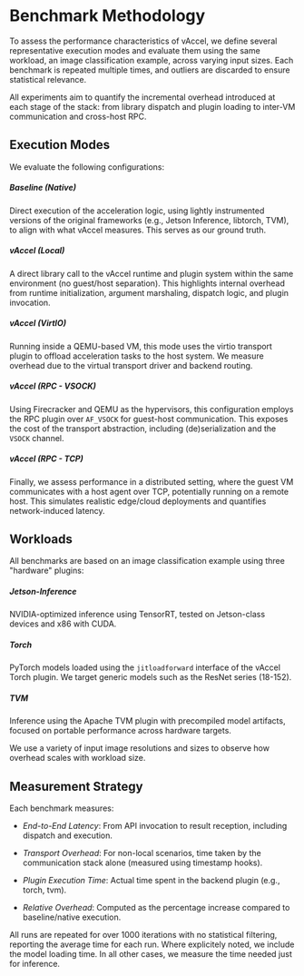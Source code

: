 # Benchmark Methodology

To assess the performance characteristics of vAccel, we define several
representative execution modes and evaluate them using the same workload, an
image classification example, across varying input sizes. Each benchmark is
repeated multiple times, and outliers are discarded to ensure statistical
relevance.

All experiments aim to quantify the incremental overhead introduced at each
stage of the stack: from library dispatch and plugin loading to inter-VM
communication and cross-host RPC.

## Execution Modes

We evaluate the following configurations:

##### Baseline (Native)
Direct execution of the acceleration logic, using lightly instrumented versions
of the original frameworks (e.g., Jetson Inference, libtorch, TVM), to align
with what vAccel measures. This serves as our ground truth.

##### vAccel (Local)
A direct library call to the vAccel runtime and plugin system within the same
environment (no guest/host separation). This highlights internal overhead from
runtime initialization, argument marshaling, dispatch logic, and plugin
invocation.

##### vAccel (VirtIO)
Running inside a QEMU-based VM, this mode uses the virtio transport plugin to
offload acceleration tasks to the host system. We measure overhead due to the
virtual transport driver and backend routing.

##### vAccel (RPC - VSOCK)
Using Firecracker and QEMU as the hypervisors, this configuration employs the
RPC plugin over `AF_VSOCK` for guest-host communication. This exposes the cost of
the transport abstraction, including (de)serialization and the `VSOCK` channel.

##### vAccel (RPC - TCP)
Finally, we assess performance in a distributed setting, where the guest VM
communicates with a host agent over TCP, potentially running on a remote host.
This simulates realistic edge/cloud deployments and quantifies network-induced
latency.

## Workloads
All benchmarks are based on an image classification example using three
"hardware" plugins:

##### Jetson-Inference
NVIDIA-optimized inference using TensorRT, tested on Jetson-class devices and
x86 with CUDA.

##### Torch
PyTorch models loaded using the `jitloadforward` interface of the vAccel Torch
plugin. We target generic models such as the ResNet series (18-152).

##### TVM
Inference using the Apache TVM plugin with precompiled model artifacts, focused
on portable performance across hardware targets.

We use a variety of input image resolutions and sizes to observe how overhead
scales with workload size.

## Measurement Strategy

Each benchmark measures:

- *End-to-End Latency*: From API invocation to result reception, including
  dispatch and execution.

- *Transport Overhead*: For non-local scenarios, time taken by the communication
  stack alone (measured using timestamp hooks).

- *Plugin Execution Time*: Actual time spent in the backend plugin (e.g., torch,
  tvm).

- *Relative Overhead*: Computed as the percentage increase compared to
  baseline/native execution.

All runs are repeated for over 1000 iterations with no statistical filtering,
reporting the average time for each run. Where explicitely noted, we include
the model loading time. In all other cases, we measure the time needed just for
inference. 
